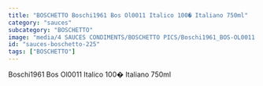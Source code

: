 ```yaml
---
title: "BOSCHETTO Boschi1961 Bos Ol0011 Italico 100� Italiano 750ml"
category: "sauces"
subcategory: "BOSCHETTO"
image: "media/4 SAUCES CONDIMENTS/BOSCHETTO PICS/Boschi1961_BOS-OL0011 Italico 100� Italiano 750ml.png"
id: "sauces-boschetto-225"
tags: ["BOSCHETTO"]
---
```


Boschi1961 Bos Ol0011 Italico 100� Italiano 750ml
